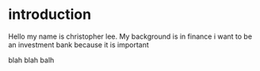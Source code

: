 # introduction
Hello my name is christopher lee. My background is in finance 
i want to be an investment bank
because it is important


blah blah balh
